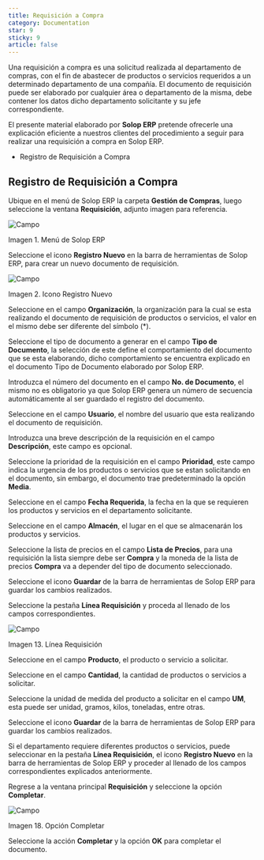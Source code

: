 ```yaml
---
title: Requisición a Compra
category: Documentation
star: 9
sticky: 9
article: false
---
```


Una requisición a compra es una solicitud realizada al departamento de compras, con el fin de abastecer de productos o servicios requeridos a un determinado departamento de una compañía. El documento de requisición puede ser elaborado por cualquier área o departamento de la misma, debe contener los datos dicho departamento solicitante y su jefe correspondiente.

El presente material elaborado por **Solop ERP** pretende ofrecerle una explicación eficiente a nuestros clientes del procedimiento a seguir para realizar una requisición a compra en Solop ERP.

- Registro de Requisición a Compra

## Registro de Requisición a Compra

Ubique en el menú de Solop ERP la carpeta **Gestión de Compras**, luego seleccione la ventana **Requisición**, adjunto imagen para referencia.

![Campo](/assets/img/docs/purchase-management/pum-purchase-image478.png)

Imagen 1. Menú de Solop ERP

Seleccione el icono **Registro Nuevo** en la barra de herramientas de Solop ERP, para crear un nuevo documento de requisición.

![Campo](/assets/img/docs/purchase-management/pum-purchase-image479.png)

Imagen 2. Icono Registro Nuevo

Seleccione en el campo **Organización**, la organización para la cual se esta realizando el documento de requisición de productos o servicios, el valor en el mismo debe ser diferente del símbolo (*).

Seleccione el tipo de documento a generar en el campo **Tipo de Documento**, la selección de este define el comportamiento del documento que se esta elaborando, dicho comportamiento se encuentra explicado en el documento Tipo de Documento elaborado por Solop ERP.

Introduzca el número del documento en el campo **No. de Documento**, el mismo no es obligatorio ya que Solop ERP genera un número de secuencia automáticamente al ser guardado el registro del documento.

Seleccione en el campo **Usuario**, el nombre del usuario que esta realizando el documento de requisición.

Introduzca una breve descripción de la requisición en el campo **Descripción**, este campo es opcional.

Seleccione la prioridad de la requisición en el campo **Prioridad**, este campo indica la urgencia de los productos o servicios que se estan solicitando en el documento, sin embargo, el documento trae predeterminado la opción **Media**.

Seleccione en el campo **Fecha Requerida**, la fecha en la que se requieren los productos y servicios en el departamento solicitante.

Seleccione en el campo **Almacén**, el lugar en el que se almacenarán los productos y servicios.

Seleccione la lista de precios en el campo **Lista de Precios**, para una requisición la lista siempre debe ser **Compra** y la moneda de la lista de precios **Compra** va a depender del tipo de documento seleccionado.

Seleccione el icono **Guardar** de la barra de herramientas de Solop ERP para guardar los cambios realizados.

Seleccione la pestaña **Línea Requisición** y proceda al llenado de los campos correspondientes.

![Campo](/assets/img/docs/purchase-management/pum-purchase-image490.png)

Imagen 13. Línea Requisición

Seleccione en el campo **Producto**, el producto o servicio a solicitar.

Seleccione en el campo **Cantidad**, la cantidad de productos o servicios a solicitar.

Seleccione la unidad de medida del producto a solicitar en el campo **UM**, esta puede ser unidad, gramos, kilos, toneladas, entre otras.

Seleccione el icono **Guardar** de la barra de herramientas de Solop ERP para guardar los cambios realizados.

Si el departamento requiere diferentes productos o servicios, puede seleccionar en la pestaña **Línea Requisición**, el icono **Registro Nuevo** en la barra de herramientas de Solop ERP y proceder al llenado de los campos correspondientes explicados anteriormente.

Regrese a la ventana principal **Requisición** y seleccione la opción **Completar**.

![Campo](/assets/img/docs/purchase-management/pum-purchase-image495.png)

Imagen 18. Opción Completar

Seleccione la acción **Completar** y la opción **OK** para completar el documento.
